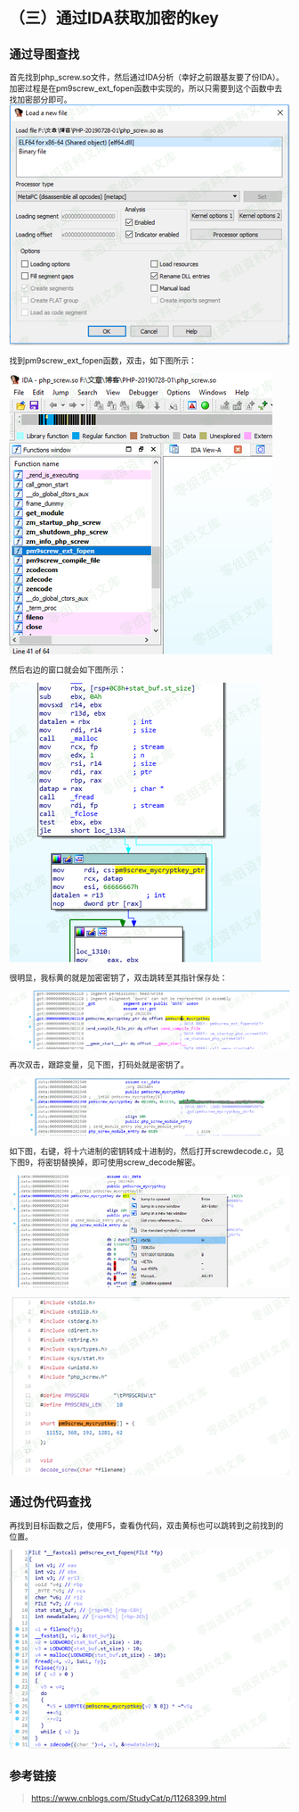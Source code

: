 （三）通过IDA获取加密的key
==========================

通过导图查找
------------

首先找到php\_screw.so文件，然后通过IDA分析（幸好之前跟基友要了份IDA）。加密过程是在pm9screw\_ext\_fopen函数中实现的，所以只需要到这个函数中去找加密部分即可。![3.png](./.resource/(三)通过IDA获取加密的key/media/rId22.png)

找到pm9screw\_ext\_fopen函数，双击，如下图所示：

![4.png](./.resource/(三)通过IDA获取加密的key/media/rId23.png)

然后右边的窗口就会如下图所示：

![1.png](./.resource/(三)通过IDA获取加密的key/media/rId24.png)

很明显，我标黄的就是加密密钥了，双击跳转至其指针保存处：

![2.png](./.resource/(三)通过IDA获取加密的key/media/rId25.png)

再次双击，跟踪变量，见下图，打码处就是密钥了。

![3.png](./.resource/(三)通过IDA获取加密的key/media/rId26.png)

如下图，右键，将十六进制的密钥转成十进制的，然后打开screwdecode.c，见下图9，将密钥替换掉，即可使用screw\_decode解密。

![4.png](./.resource/(三)通过IDA获取加密的key/media/rId27.png)

![5.png](./.resource/(三)通过IDA获取加密的key/media/rId28.png)

通过伪代码查找
--------------

再找到目标函数之后，使用F5，查看伪代码，双击黄标也可以跳转到之前找到的位置。

![6.png](./.resource/(三)通过IDA获取加密的key/media/rId30.png)

参考链接
--------

> https://www.cnblogs.com/StudyCat/p/11268399.html
